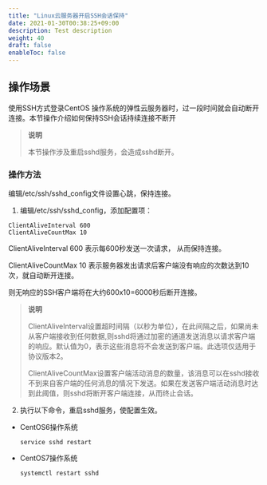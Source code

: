```yaml
---
title: "Linux云服务器开启SSH会话保持"
date: 2021-01-30T00:38:25+09:00
description: Test description
weight: 40
draft: false
enableToc: false
---
```


## **操作场景**

使用SSH方式登录CentOS 操作系统的弹性云服务器时，过一段时间就会自动断开连接。本节操作介绍如何保持SSH会话持续连接不断开

>**说明**
>
>本节操作涉及重启sshd服务，会造成sshd断开。

### **操作方法**

编辑/etc/ssh/sshd_config文件设置心跳，保持连接。

1. 编辑/etc/ssh/sshd_config，添加配置项：

```
ClientAliveInterval 600      
ClientAliveCountMax 10
```

ClientAliveInterval 600 表示每600秒发送一次请求， 从而保持连接。

ClientAliveCountMax 10 表示服务器发出请求后客户端没有响应的次数达到10次，就自动断开连接。

则无响应的SSH客户端将在大约600x10=6000秒后断开连接。

>**说明**
>
>ClientAliveInterval设置超时间隔（以秒为单位），在此间隔之后，如果尚未从客户端接收到任何数据,则sshd将通过加密的通道发送消息以请求客户端的响应。默认值为0，表示这些消息将不会发送到客户端。此选项仅适用于协议版本2。
>
>ClientAliveCountMax设置客户端活动消息的数量，该消息可以在sshd接收不到来自客户端的任何消息的情况下发送。如果在发送客户端活动消息时达到此阈值，则sshd将断开客户端连接，从而终止会话。

2. 执行以下命令，重启sshd服务，使配置生效。

- CentOS6操作系统

  ```
  service sshd restart
  ```

- CentOS7操作系统

  ```
  systemctl restart sshd
  ```

  

